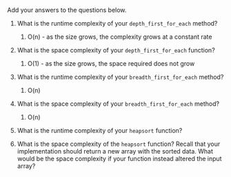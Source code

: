 Add your answers to the questions below.

1. What is the runtime complexity of your `depth_first_for_each` method?
    1. O(n) - as the size grows, the complexity grows at a constant rate

2. What is the space complexity of your `depth_first_for_each` function?
    1. O(1) - as the size grows, the space required does not grow

3. What is the runtime complexity of your `breadth_first_for_each` method?
    1. O(n)

4. What is the space complexity of your `breadth_first_for_each` method?
    1. O(n)

5. What is the runtime complexity of your `heapsort` function?

6. What is the space complexity of the `heapsort` function? Recall that your implementation should return a new array with the sorted data. What would be the space complexity if your function instead altered the input array?